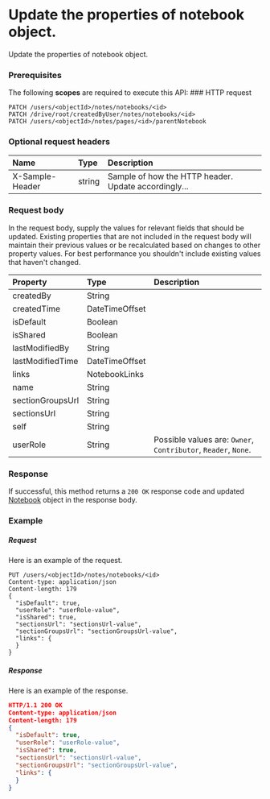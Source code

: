 # Update the properties of notebook object.

Update the properties of notebook object.
### Prerequisites
The following **scopes** are required to execute this API: ### HTTP request
<!-- { "blockType": "ignored" } -->
```http
PATCH /users/<objectId>/notes/notebooks/<id>
PATCH /drive/root/createdByUser/notes/notebooks/<id>
PATCH /users/<objectId>/notes/pages/<id>/parentNotebook
```
### Optional request headers
| Name       | Type | Description|
|:-----------|:------|:----------|
| X-Sample-Header  | string  | Sample of how the HTTP header. Update accordingly...|

### Request body
In the request body, supply the values for relevant fields that should be updated. Existing properties that are not included in the request body will maintain their previous values or be recalculated based on changes to other property values. For best performance you shouldn't include existing values that haven't changed.

| Property	   | Type	|Description|
|:---------------|:--------|:----------|
|createdBy|String||
|createdTime|DateTimeOffset||
|isDefault|Boolean||
|isShared|Boolean||
|lastModifiedBy|String||
|lastModifiedTime|DateTimeOffset||
|links|NotebookLinks||
|name|String||
|sectionGroupsUrl|String||
|sectionsUrl|String||
|self|String||
|userRole|String| Possible values are: `Owner`, `Contributor`, `Reader`, `None`.|

### Response
If successful, this method returns a `200 OK` response code and updated [Notebook](../resources/notebook.md) object in the response body.
### Example
##### Request
Here is an example of the request.
<!-- {
  "blockType": "request",
  "name": "update_notebook"
}-->
```http
PUT /users/<objectId>/notes/notebooks/<id>
Content-type: application/json
Content-length: 179
{
  "isDefault": true,
  "userRole": "userRole-value",
  "isShared": true,
  "sectionsUrl": "sectionsUrl-value",
  "sectionGroupsUrl": "sectionGroupsUrl-value",
  "links": {
  }
}
```
##### Response
<!-- {
  "blockType": "response",
  "truncated": false,
  "@odata.type": "notebook"
} -->
Here is an example of the response.
```json
HTTP/1.1 200 OK
Content-type: application/json
Content-length: 179
{
  "isDefault": true,
  "userRole": "userRole-value",
  "isShared": true,
  "sectionsUrl": "sectionsUrl-value",
  "sectionGroupsUrl": "sectionGroupsUrl-value",
  "links": {
  }
}
```

<!-- uuid: 790fa3e9-8a6c-4560-96cf-fee0fab092c5
2015-10-14 23:39:36 UTC -->
<!-- {
  "type": "#page.annotation",
  "description": "Update the properties of notebook object.",
  "keywords": "",
  "section": "documentation",
  "tocPath": ""
}-->